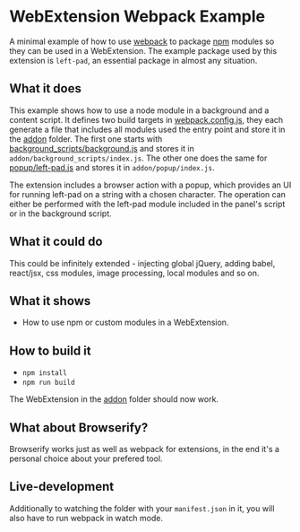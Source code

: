 # WebExtension Webpack Example
A minimal example of how to use [webpack](https://webpack.github.io) to package
[npm](https://npmjs.com) modules so they can be used in a WebExtension.
The example package used by this extension is `left-pad`, an essential package
in almost any situation.

## What it does
This example shows how to use a node module in a background and a content script.
It defines two build targets in [webpack.config.js](webpack.config.js), they each
generate a file that includes all modules used the entry point and store it in
the [addon](addon/) folder. The first one starts with [background_scripts/background.js](background_scripts/background.js)
and stores it in `addon/background_scripts/index.js`. The other one does the
same for [popup/left-pad.js](popup/left-pad.js) and stores it in `addon/popup/index.js`.

The extension includes a browser action with a popup, which provides an UI for
running left-pad on a string with a chosen character. The operation can either be
performed with the left-pad module included in the panel's script or in the
background script.

## What it could do
This could be infinitely extended - injecting global jQuery, adding babel,
react/jsx, css modules, image processing, local modules and so on.

## What it shows

 - How to use npm or custom modules in a WebExtension.

## How to build it

 - `npm install`
 - `npm run build`

The WebExtension in the [addon](addon/) folder should now work.

## What about Browserify?
Browserify works just as well as webpack for extensions, in the end it's a
personal choice about your prefered tool.

## Live-development
Additionally to watching the folder with your `manifest.json` in it, you will also
have to run webpack in watch mode.
